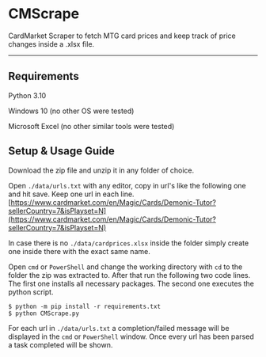 # CMScrape
CardMarket Scraper to fetch MTG card prices and keep track of price changes inside a .xlsx file.

---
## Requirements
Python 3.10

Windows 10 (no other OS were tested)

Microsoft Excel (no other similar tools were tested)


## Setup & Usage Guide
Download the zip file and unzip it in any folder of choice. 

Open `./data/urls.txt` with any editor, copy in url's like the following one and hit save. Keep one url in each line.
[https://www.cardmarket.com/en/Magic/Cards/Demonic-Tutor?sellerCountry=7&isPlayset=N](https://www.cardmarket.com/en/Magic/Cards/Demonic-Tutor?sellerCountry=7&isPlayset=N)

In case there is no `./data/cardprices.xlsx` inside the folder simply create one inside there with the exact same name.

Open `cmd` or `PowerShell` and change the working directory with `cd` to the folder the zip was extracted to.
After that run the following two code lines. The first one installs all necessary packages. The second one executes the python script.
```
$ python -m pip install -r requirements.txt
$ python CMScrape.py
```
For each url in `./data/urls.txt` a completion/failed message will be displayed in the `cmd` or `PowerShell` window. Once every url has been
parsed a task completed will be shown.

